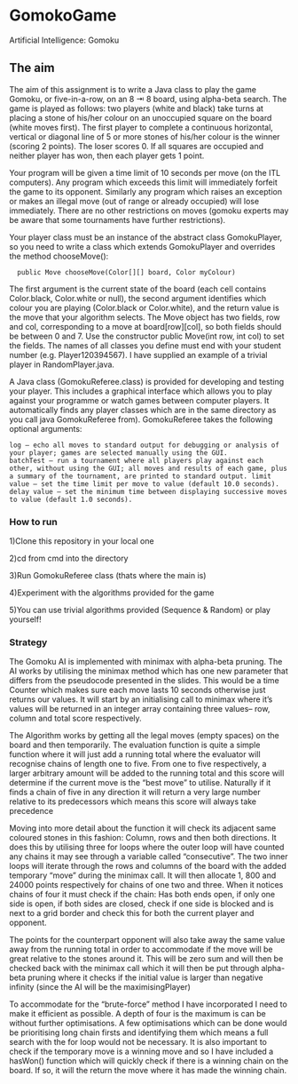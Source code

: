 # GomokoGame
Artificial Intelligence: Gomoku

## The aim

The aim of this assignment is to write a Java class to play the game Gomoku, or five-in-a-row, on an 8 ⇥ 8 board, using alpha-beta search. The game is played as follows: two players (white and black) take turns at placing a stone of his/her colour on an unoccupied square on the board (white moves first). The first player to complete a continuous horizontal, vertical or diagonal line of 5 or more stones of his/her colour is the winner (scoring 2 points). The loser scores 0. If all squares are occupied and neither player has won, then each player gets 1 point.

Your program will be given a time limit of 10 seconds per move (on the ITL computers). Any program which exceeds this limit will immediately forfeit the game to its opponent. Similarly any program which raises an exception or makes an illegal move (out of range or already occupied) will lose immediately. There are no other restrictions on moves (gomoku experts may be aware that some tournaments have further restrictions).

Your player class must be an instance of the abstract class GomokuPlayer, so you need to write a class which extends GomokuPlayer and 
overrides the method chooseMove():

      public Move chooseMove(Color[][] board, Color myColour)

The first argument is the current state of the board (each cell contains Color.black, Color.white or null), the second argument identifies which colour you are playing (Color.black or Color.white), and the return value is the move that your algorithm selects. The Move object has two fields, row and col, corresponding to a move at board[row][col], so both fields should be between 0 and 7. Use the constructor public Move(int row, int col) to set the fields. The names of all classes you define must end with your student number (e.g. Player120394567). I have supplied an example of a trivial player in RandomPlayer.java.

A Java class (GomokuReferee.class) is provided for developing and testing your player. This includes a graphical interface which allows you to play against your programme or watch games between computer players. It automatically finds any player classes which are in the same directory as you call java GomokuReferee from). GomokuReferee takes the following optional arguments:

	log — echo all moves to standard output for debugging or analysis of your player; games are selected manually using the GUI.
	batchTest — run a tournament where all players play against each other, without using the GUI; all moves and results of each game, plus a summary of the tournament, are printed to standard output. limit value — set the time limit per move to value (default 10.0 seconds).
	delay value — set the minimum time between displaying successive moves to value (default 1.0 seconds).

### How to run

1)Clone this repository in your local one 

2)cd from cmd into the directory

3)Run GomokuReferee class (thats where the main is)

4)Experiment with the algorithms provided for the game

5)You can use trivial algorithms provided (Sequence & Random) or play yourself!

### Strategy

The Gomoku AI is implemented with minimax with alpha-beta pruning. The AI works by
utilising the minimax method which has one new parameter that differs from the pseudocode presented in the slides. This would be a time Counter which makes sure each move
lasts 10 seconds otherwise just returns our values. It will start by an initialising call to
minimax where it’s values will be returned in an integer array containing three values– row,
column and total score respectively.

The Algorithm works by getting all the legal moves (empty spaces) on the board and then
temporarily. The evaluation function is quite a simple function where it will just add a running
total where the evaluator will recognise chains of length one to five. From one to five
respectively, a larger arbitrary amount will be added to the running total and this score will
determine if the current move is the “best move” to utilise. Naturally if it finds a chain of five
in any direction it will return a very large number relative to its predecessors which means
this score will always take precedence

Moving into more detail about the function it will check its adjacent same coloured stones in
this fashion: Column, rows and then both directions. It does this by utilising three for loops
where the outer loop will have counted any chains it may see through a variable called
“consecutive”. The two inner loops will iterate through the rows and columns of the board
with the added temporary “move” during the minimax call. It will then allocate 1, 800 and
24000 points respectively for chains of one two and three. When it notices chains of four it
must check if the chain: Has both ends open, if only one side is open, if both sides are
closed, check if one side is blocked and is next to a grid border and check this for both the
current player and opponent.

The points for the counterpart opponent will also take away the same value away from the
running total in order to accommodate if the move will be great relative to the stones around
it. This will be zero sum and will then be checked back with the minimax call which it will then
be put through alpha-beta pruning where it checks if the initial value is larger than negative
infinity (since the AI will be the maximisingPlayer)

To accommodate for the “brute-force” method I have incorporated I need to make it efficient
as possible. A depth of four is the maximum is can be without further optimisations. A few
optimisations which can be done would be prioritising long chain firsts and identifying them
which means a full search with the for loop would not be necessary. It is also important to
check if the temporary move is a winning move and so I have included a hasWon() function
which will quickly check if there is a winning chain on the board. If so, it will the return the
move where it has made the winning chain.


